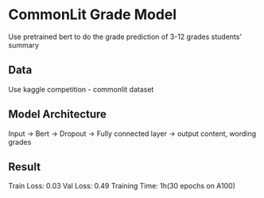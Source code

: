 # CommonLit Grade Model
Use pretrained bert to do the grade prediction of 3-12 grades students' summary

## Data
Use kaggle competition - commonlit dataset

## Model Architecture
Input -> Bert -> Dropout -> Fully connected layer -> output content, wording grades

## Result
Train Loss: 0.03
Val Loss: 0.49
Training Time: 1h(30 epochs on A100)